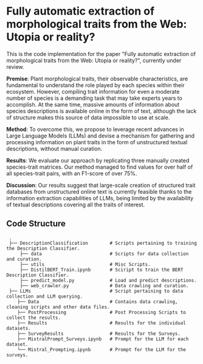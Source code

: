 
# Fully automatic extraction of morphological traits from the Web: Utopia or reality?

This is the code implementation for the paper "Fully automatic extraction of morphological traits from the Web: Utopia or reality?", currently under review. 

**Premise**: Plant morphological traits, their observable characteristics, are fundamental to understand the role played by each species within their ecosystem.
However, compiling trait information for even a moderate number of species is a demanding task that may take experts years to accomplish.
At the same time, massive amounts of information about species descriptions is available online in the form of text, although the lack of structure makes this source of data impossible to use at scale.

**Method**: To overcome this, we propose to  leverage recent advances in Large Language Models (LLMs) and devise a mechanism for gathering and processing information on plant traits in the form of unstructured textual descriptions, without manual curation.

**Results**: We evaluate our approach by replicating three manually created species-trait matrices. Our method managed to find values for over half of all species-trait pairs, with an F1-score of over 75%.

**Discussion**:
Our results suggest that large-scale creation of structured trait databases from unstructured online text is currently feasible thanks to the information extraction capabilities of LLMs, being limited by the availability of textual descriptions covering all the traits of interest.

**Code Structure**
-----
```
 .
 ├── DescriptionClassification        # Scripts pertaining to training the Description Classifier.
     ├── data                         # Scripts for data collection and curation.
     ├── utils                        # Misc Scripts.
     ├── DistilBERT_Train.ipynb       # Sciript to train the BERT Description Classifier.
     ├── predict_model.py             # Load and predict descriptions.
     ├── web_crawler.py               # Data crawling and curation.
 ├── LLMs                             # Script pertaining to data collection and LLM querying.
    ├── Data                          # Contains data crawling, cleaning scripts and other data files.
    ├── PostProcessing                # Post Processing Scripts to collect the results.
    ├── Results                       # Results for the individual datasets.
    ├── SurveyResults                 # Results for the Surveys.
    ├── MistralPrompt_Surveys.ipynb   # Prompt for the LLM for each dataset.
    └── Mistral_Prompting.ipynb       # Prompt for the LLM for the surveys.
```
